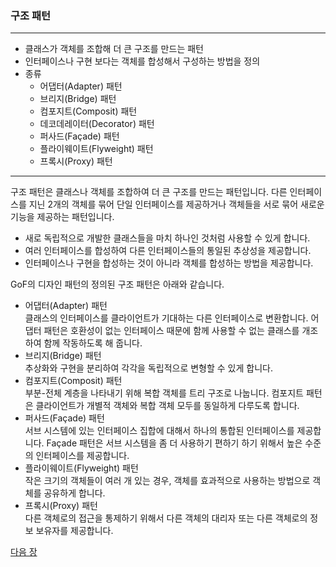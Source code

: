 ### 구조 패턴
***
* 클래스가 객체를 조합해 더 큰 구조를 만드는 패턴
* 인터페이스나 구현 보다는 객체를 합성해서 구성하는 방법을 정의
* 종류
    * 어댑터(Adapter) 패턴
    * 브리지(Bridge) 패턴
    * 컴포지트(Composit) 패턴
    * 데코데레이터(Decorator) 패턴
    * 퍼사드(Façade) 패턴
    * 플라이웨이트(Flyweight) 패턴
    * 프록시(Proxy) 패턴
***

구조 패턴은 클래스나 객체를 조합하여 더 큰 구조를 만드는 패턴입니다. 다른 인터페이스를 지닌 2개의 객체를 묶어 단일 인터페이스를 제공하거나 객체들을 서로 묶어 새로운 기능을 제공하는 패턴입니다.

* 새로 독립적으로 개발한 클래스들을 마치 하나인 것처럼 사용할 수 있게 합니다.
* 여러 인터페이스를 합성하여 다른 인터페이스들의 통일된 추상성을 제공합니다.
* 인터페이스나 구현을 합성하는 것이 아니라 객체를 합성하는 방법을 제공합니다.

GoF의 디자인 패턴의 정의된 구조 패턴은 아래와 같습니다.
* 어댑터(Adapter) 패턴  
클래스의 인터페이스를 클라이언트가 기대하는 다른 인터페이스로 변환합니다. 어댑터 패턴은 호환성이 없는 인터페이스 때문에 함께 사용할 수 없는 클래스를 개조하여 함께 작동하도록 해 줍니다.
* 브리지(Bridge) 패턴  
추상화와 구현을 분리하여 각각을 독립적으로 변형할 수 있게 합니다.
* 컴포지트(Composit) 패턴  
부분-전체 계층을 나타내기 위해 복합 객체를 트리 구조로 나눕니다. 컴포지트 패턴은 클라이언트가 개별적 객체와 복합 객체 모두를 동일하게 다루도록 합니다.
* 퍼사드(Façade) 패턴  
서브 시스템에 있는 인터페이스 집합에 대해서 하나의 통합된 인터페이스를 제공합니다. Façade 패턴은 서브 시스템을 좀 더 사용하기 편하기 하기 위해서 높은 수준의 인터페이스를 제공합니다.
* 플라이웨이트(Flyweight) 패턴  
작은 크기의 객체들이 여러 개 있는 경우, 객체를 효과적으로 사용하는 방법으로 객체를 공유하게 합니다.
* 프록시(Proxy) 패턴  
다른 객체로의 접근을 통제하기 위해서 다른 객체의 대리자 또는 다른 객체로의 정보 보유자를 제공합니다.

<a href="./07_행위_패턴.md">다음 장</a>